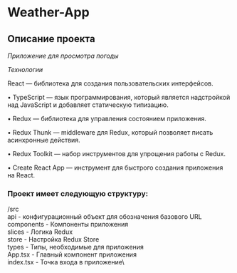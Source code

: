 # Weather-App

## Описание проекта

_Приложение для просмотра погоды_

_Технологии_

React — библиотека для создания пользовательских интерфейсов.

• TypeScript — язык программирования, который является надстройкой над JavaScript и добавляет статическую типизацию.

• Redux — библиотека для управления состоянием приложения.

• Redux Thunk — middleware для Redux, который позволяет писать асинхронные действия.

• Redux Toolkit — набор инструментов для упрощения работы с Redux.

• Create React App — инструмент для быстрого создания приложения на React.

### Проект имеет следующую структуру:

/src\
api - конфигурационный объект для обозначения базового URL\
components - Компоненты приложения\
slices - Логика Redux\
store - Настройка Redux Store\
types - Типы, необходимые для приложения\
App.tsx - Главный компонент приложения\
index.tsx - Точка входа в приложение\
